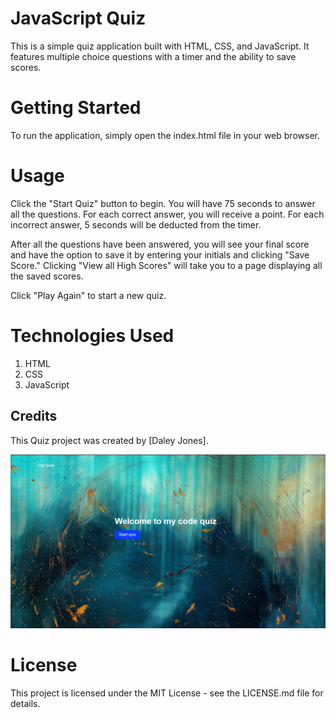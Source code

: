 # JavaScript Quiz 
This is a simple quiz application built with HTML, CSS, and JavaScript. It features multiple choice questions with a timer and the ability to save scores.

# Getting Started
To run the application, simply open the index.html file in your web browser.

# Usage
Click the "Start Quiz" button to begin. You will have 75 seconds to answer all the questions. For each correct answer, you will receive a point. For each incorrect answer, 5 seconds will be deducted from the timer.

After all the questions have been answered, you will see your final score and have the option to save it by entering your initials and clicking "Save Score." Clicking "View all High Scores" will take you to a page displaying all the saved scores.

Click "Play Again" to start a new quiz.

# Technologies Used
1. HTML
2. CSS
3. JavaScript

## Credits
This Quiz project was created by [Daley Jones].


![Screenshot of my quiz page .](./assets/css/images/quizz.png)





# License
This project is licensed under the MIT License - see the LICENSE.md file for details.




